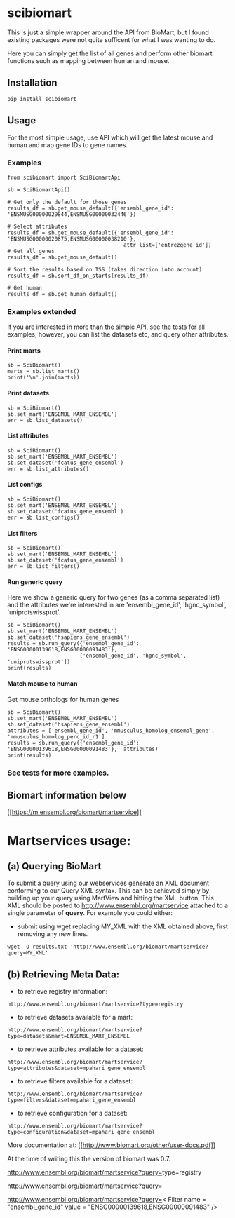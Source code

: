 # scibiomart

This is just a simple wrapper around the API from BioMart, but I found existing packages were not quite sufficent 
for what I was wanting to do.

Here you can simply get the list of all genes and perform other biomart functions such as mapping between human and
mouse.

## Installation 

```
pip install scibiomart
```

## Usage
For the most simple usage, use API which will get the latest mouse and human and map gene IDs to gene names.
### Examples

```
from scibiomart import SciBiomartApi

sb = SciBiomartApi()

# Get only the default for those genes
results_df = sb.get_mouse_default({'ensembl_gene_id': 'ENSMUSG00000029844,ENSMUSG00000032446'})

# Select attributes
results_df = sb.get_mouse_default({'ensembl_gene_id': 'ENSMUSG00000020875,ENSMUSG00000038210'},
                                     attr_list=['entrezgene_id'])
# Get all genes
results_df = sb.get_mouse_default()

# Sort the results based on TSS (takes direction into account)
results_df = sb.sort_df_on_starts(results_df)

# Get human
results_df = sb.get_human_default()
```

### Examples extended
If you are interested in more than the simple API, see the tests for all examples, however, you can list the datasets
etc, and query other attributes.

#### Print marts
```
sb = SciBiomart()
marts = sb.list_marts()
print('\n'.join(marts))
```
#### Print datasets
```
sb = SciBiomart()
sb.set_mart('ENSEMBL_MART_ENSEMBL')
err = sb.list_datasets()
```
#### List attributes
```
sb = SciBiomart()  
sb.set_mart('ENSEMBL_MART_ENSEMBL')
sb.set_dataset('fcatus_gene_ensembl')
err = sb.list_attributes()
```
#### List configs
```
sb = SciBiomart()
sb.set_mart('ENSEMBL_MART_ENSEMBL')
sb.set_dataset('fcatus_gene_ensembl')
err = sb.list_configs()
```
#### List filters
```
sb = SciBiomart()
sb.set_mart('ENSEMBL_MART_ENSEMBL')
sb.set_dataset('fcatus_gene_ensembl')
err = sb.list_filters()
```
#### Run generic query
Here we show a generic query for two genes (as a comma separated list) and the attributes we're interested in are
'ensembl_gene_id', 'hgnc_symbol', 'uniprotswissprot'.
```
sb = SciBiomart()
sb.set_mart('ENSEMBL_MART_ENSEMBL')
sb.set_dataset('hsapiens_gene_ensembl')
results = sb.run_query({'ensembl_gene_id': 'ENSG00000139618,ENSG00000091483'},
                       ['ensembl_gene_id', 'hgnc_symbol', 'uniprotswissprot'])
print(results)
```
#### Match mouse to human
Get mouse orthologs for human genes
```
sb = SciBiomart()
sb.set_mart('ENSEMBL_MART_ENSEMBL')
sb.set_dataset('hsapiens_gene_ensembl')
attributes = ['ensembl_gene_id', 'mmusculus_homolog_ensembl_gene', 'mmusculus_homolog_perc_id_r1']
results = sb.run_query({'ensembl_gene_id': 'ENSG00000139618,ENSG00000091483'},  attributes)
print(results)
```

### See tests for more examples.

## Biomart information below

[[https://m.ensembl.org/biomart/martservice]]
# Martservices usage:

## (a) Querying BioMart

To submit a query using our webservices generate an XML document conforming to our Query XML syntax. 
This can be achieved simply by building up your query using MartView and hitting the XML button. 
This XML should be posted to http://www.ensembl.org/martservice attached to a single parameter of **query**.
 For example you could either:
- submit using wget replacing MY_XML with the XML obtained above, first removing any new lines.
```
wget -O results.txt 'http://www.ensembl.org/biomart/martservice?query=MY_XML' 
```

## (b) Retrieving Meta Data:

- to retrieve registry information: 
```
http://www.ensembl.org/biomart/martservice?type=registry
```
- to retrieve datasets available for a mart:
```
http://www.ensembl.org/biomart/martservice?type=datasets&mart=ENSEMBL_MART_ENSEMBL
```
- to retrieve attributes available for a dataset: 
```
http://www.ensembl.org/biomart/martservice?type=attributes&dataset=mpahari_gene_ensembl
```

- to retrieve filters available for a dataset: 
```
http://www.ensembl.org/biomart/martservice?type=filters&dataset=mpahari_gene_ensembl
```
- to retrieve configuration for a dataset:
```
http://www.ensembl.org/biomart/martservice?type=configuration&dataset=mpahari_gene_ensembl
```
More documentation at: [[http://www.biomart.org/other/user-docs.pdf]]

At the time of writing this the version of biomart was 0.7.

http://www.ensembl.org/biomart/martservice?query=<?xml version="1.0" encoding="UTF-8"?>type=registry</Query>

http://www.ensembl.org/biomart/martservice?query=<?xml version="1.0" encoding="UTF-8"?><!DOCTYPE Query><Query virtualSchemaName = "default" formatter = "TSV" header = "0" uniqueRows = "0" count = "" datasetConfigVersion = "0.6" ><Dataset name = "hsapiens_gene_ensembl" interface = "default" ><Filter name = "ensembl_gene_id" value = "ENSG00000139618,ENSG00000091483"/><Attribute name = "ensembl_gene_id" /></Dataset></Query>


http://www.ensembl.org/biomart/martservice?query=<?xml version="1.0" encoding="UTF-8"?><!DOCTYPE Query><Query virtualSchemaName = "default" formatter = "TSV" header = "0" uniqueRows = "0" count = "" datasetConfigVersion = "0.6" ><Dataset name = "hsapiens_gene_ensembl" interface = "default" >< Filter name = "ensembl_gene_id" value = "ENSG00000139618,ENSG00000091483" /><Attribute name = "ensembl_gene_id" /><Attribute name = "hgnc_symbol" /><Attribute name = "uniprotswissprot" /></Dataset></Query>
